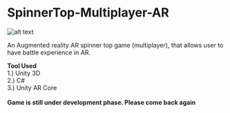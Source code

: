 # SpinnerTop-Multiplayer-AR

![alt text](https://www.yuvrajdarwani.tech/assets/img/cs_2.jpeg)

An Augmented reality AR spinner top game (multiplayer), that allows user to have battle experience in AR.

<B> Tool Used </B>
 <BR>
   1.) Unity 3D
   <BR>
     2.) C#
     <BR>
       3.) Unity AR Core
       <BR>
         <BR>
           <B>
             Game is still under development phase. Please come back again </B>
             
